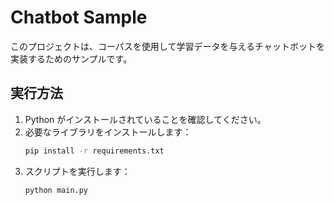 # Chatbot Sample

このプロジェクトは、コーパスを使用して学習データを与えるチャットボットを実装するためのサンプルです。

## 実行方法

1. Python がインストールされていることを確認してください。
2. 必要なライブラリをインストールします：
   ```sh
   pip install -r requirements.txt
   ```
3. スクリプトを実行します：
   ```sh
   python main.py
   ```
